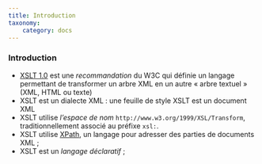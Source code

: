 ```yaml
---
title: Introduction
taxonomy:
    category: docs
---
```

### Introduction

-   [XSLT 1.0](http://www.w3.org/TR/xslt) est une *recommandation* du
    W3C qui définie un langage permettant de transformer un arbre XML en
    un autre « arbre textuel » (XML, HTML ou texte)
-   XSLT est un dialecte XML : une feuille de style XSLT est un document
    XML
-   XSLT utilise *l’espace de nom*
    `http://www.w3.org/1999/XSL/Transform`, traditionnellement associé
    au préfixe `xsl:`.
-   XSLT utilise [XPath](http://www.w3.org/TR/xpath), un langage pour
    adresser des parties de documents XML ;
-   XSLT est un *langage déclaratif* ;
